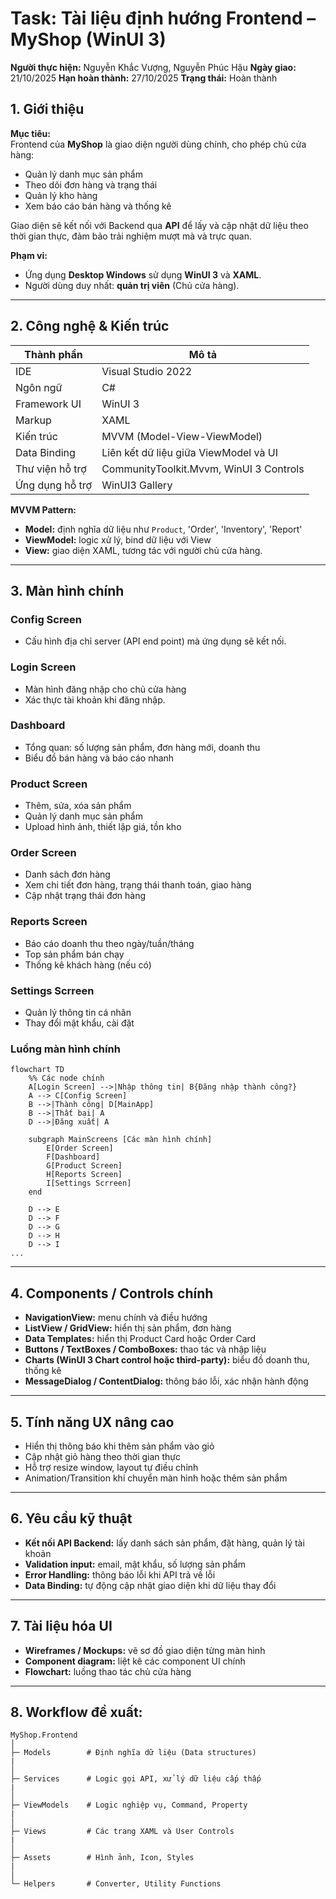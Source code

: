 # Task: Tài liệu định hướng Frontend – MyShop (WinUI 3)

**Người thực hiện:** Nguyễn Khắc Vượng, Nguyễn Phúc Hậu
**Ngày giao:** 21/10/2025
**Hạn hoàn thành:** 27/10/2025
**Trạng thái:** Hoàn thành


## 1. Giới thiệu

**Mục tiêu:**  
Frontend của **MyShop** là giao diện người dùng chính, cho phép chủ cửa hàng:
- Quản lý danh mục sản phẩm
- Theo dõi đơn hàng và trạng thái
- Quản lý kho hàng
- Xem báo cáo bán hàng và thống kê

Giao diện sẽ kết nối với Backend qua **API** để lấy và cập nhật dữ liệu theo thời gian thực, đảm bảo trải nghiệm mượt mà và trực quan.

**Phạm vi:**
- Ứng dụng **Desktop Windows** sử dụng **WinUI 3** và **XAML**.
- Người dùng duy nhất: **quản trị viên** (Chủ cửa hàng).

---

## 2. Công nghệ & Kiến trúc

| Thành phần | Mô tả |
|------------|-------|
|IDE| Visual Studio 2022|
| Ngôn ngữ | C# |
| Framework UI | WinUI 3 |
| Markup | XAML |
| Kiến trúc | MVVM (Model-View-ViewModel) |
| Data Binding | Liên kết dữ liệu giữa ViewModel và UI |
| Thư viện hỗ trợ | CommunityToolkit.Mvvm, WinUI 3 Controls |
| Ứng dụng hỗ trợ | WinUI3 Gallery|

**MVVM Pattern:**
- **Model:** định nghĩa dữ liệu như `Product`, 'Order', 'Inventory', 'Report'
- **ViewModel:** logic xử lý, bind dữ liệu với View
- **View:** giao diện XAML, tương tác với người chủ cửa hàng.

---

## 3. Màn hình chính

### Config Screen
- Cấu hình địa chỉ server (API end point) mà ứng dụng sẽ kết nối.

### Login Screen
- Màn hình đăng nhập cho chủ cửa hàng
- Xác thực tài khoản khi đăng nhập.

### Dashboard
- Tổng quan: số lượng sản phẩm, đơn hàng mới, doanh thu
- Biểu đồ bán hàng và báo cáo nhanh

### Product Screen
- Thêm, sửa, xóa sản phẩm
- Quản lý danh mục sản phẩm
- Upload hình ảnh, thiết lập giá, tồn kho

### Order Screen
- Danh sách đơn hàng
- Xem chi tiết đơn hàng, trạng thái thanh toán, giao hàng
- Cập nhật trạng thái đơn hàng

### Reports Screen
- Báo cáo doanh thu theo ngày/tuần/tháng
- Top sản phẩm bán chạy
- Thống kê khách hàng (nếu có)

### Settings Scrreen
- Quản lý thông tin cá nhân
- Thay đổi mật khẩu, cài đặt


### Luồng màn hình chính
```mermaid
flowchart TD
    %% Các node chính
    A[Login Screen] -->|Nhập thông tin| B{Đăng nhập thành công?}
    A --> C[Config Screen]
    B -->|Thành công| D[MainApp]
    B -->|Thất bại| A
    D -->|Đăng xuất| A

    subgraph MainScreens [Các màn hình chính]
        E[Order Screen]
        F[Dashboard]
        G[Product Screen]
        H[Reports Screen]
        I[Settings Scrreen]
    end

    D --> E
    D --> F
    D --> G
    D --> H
    D --> I
...
```
---

## 4. Components / Controls chính

- **NavigationView:** menu chính và điều hướng  
- **ListView / GridView:** hiển thị sản phẩm, đơn hàng  
- **Data Templates:** hiển thị Product Card hoặc Order Card  
- **Buttons / TextBoxes / ComboBoxes:** thao tác và nhập liệu  
- **Charts (WinUI 3 Chart control hoặc third-party):** biểu đồ doanh thu, thống kê  
- **MessageDialog / ContentDialog:** thông báo lỗi, xác nhận hành động  

---

## 5. Tính năng UX nâng cao

- Hiển thị thông báo khi thêm sản phẩm vào giỏ  
- Cập nhật giỏ hàng theo thời gian thực  
- Hỗ trợ resize window, layout tự điều chỉnh  
- Animation/Transition khi chuyển màn hình hoặc thêm sản phẩm  

---

## 6. Yêu cầu kỹ thuật

- **Kết nối API Backend:** lấy danh sách sản phẩm, đặt hàng, quản lý tài khoản  
- **Validation input:** email, mật khẩu, số lượng sản phẩm  
- **Error Handling:** thông báo lỗi khi API trả về lỗi  
- **Data Binding:** tự động cập nhật giao diện khi dữ liệu thay đổi  

---

## 7. Tài liệu hóa UI

- **Wireframes / Mockups:** vẽ sơ đồ giao diện từng màn hình  
- **Component diagram:** liệt kê các component UI chính  
- **Flowchart:** luồng thao tác chủ cửa hàng

---

## 8. Workflow đề xuất:
```
MyShop.Frontend
│
├─ Models        # Định nghĩa dữ liệu (Data structures)
|
│
├─ Services      # Logic gọi API, xử lý dữ liệu cấp thấp
|
│
├─ ViewModels    # Logic nghiệp vụ, Command, Property
|
│
├─ Views         # Các trang XAML và User Controls
|
│
├─ Assets        # Hình ảnh, Icon, Styles
|
│
└─ Helpers       # Converter, Utility Functions

```

